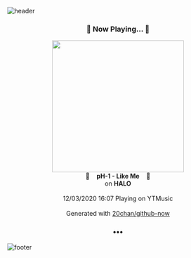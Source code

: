 ![header](https://capsule-render.vercel.app/api?type=wave&height=170&section=header&text=Hi.%20I'm%20SHIFT&fontColor=090707&fontAlignX=45&fontAlignY=65&fontSize=100)

<h3 align="center">🎵 Now Playing... 🎵</h3>
<p align="center">
  <a href="https://music.youtube.com/channel/UCC_zFTNVhf6A-z9OSn5St4g">
    <img width="300" src="https://lh3.googleusercontent.com/BgMclE08LXfen_18jeJBIKNrDbC9f-5tsZ1Px_h0XWxaZFze4NpfMhlEvJi-hDO-etPUZJLWZ5hiNJxt">
  </a>
  <br>
  🎵&nbsp&nbsp&nbsp <b>pH-1 - Like Me</b> &nbsp&nbsp&nbsp🎵
  <br>
  on <b>HALO</b>
  
  <br />
  <br />
  12/03/2020 16:07 Playing on YTMusic
  <br />
  <br />
  Generated with <a href="https://github.com/20chan/github-now">20chan/github-now</a>
</p>

<h3 align="center">•••</h3>

![footer](https://capsule-render.vercel.app/api?type=wave&height=150&section=footer)
